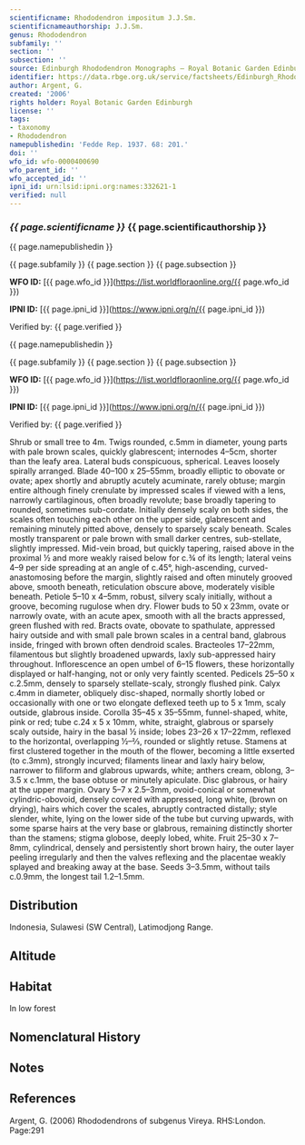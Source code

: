 ```yaml
---
scientificname: Rhododendron impositum J.J.Sm.
scientificnameauthorship: J.J.Sm.
genus: Rhododendron
subfamily: ''
section: ''
subsection: ''
source: Edinburgh Rhododendron Monographs – Royal Botanic Garden Edinburgh
identifier: https://data.rbge.org.uk/service/factsheets/Edinburgh_Rhododendron_Monographs.xhtml
author: Argent, G.
created: '2006'
rights holder: Royal Botanic Garden Edinburgh
license: ''
tags:
- taxonomy
- Rhododendron
namepublishedin: 'Fedde Rep. 1937. 68: 201.'
doi: ''
wfo_id: wfo-0000400690
wfo_parent_id: ''
wfo_accepted_id: ''
ipni_id: urn:lsid:ipni.org:names:332621-1
verified: null
---
```

### _{{ page.scientificname }}_ {{ page.scientificauthorship }}
 {{ page.namepublishedin }}

{{ page.subfamily }} {{ page.section }} {{ page.subsection }}

**WFO ID:** [{{ page.wfo_id }}](https://list.worldfloraonline.org/{{ page.wfo_id }})

**IPNI ID:** [{{ page.ipni_id }}](https://www.ipni.org/n/{{ page.ipni_id }})

Verified by: {{ page.verified }}

 {{ page.namepublishedin }}

{{ page.subfamily }} {{ page.section }} {{ page.subsection }}

**WFO ID:** [{{ page.wfo_id }}](https://list.worldfloraonline.org/{{ page.wfo_id }})

**IPNI ID:** [{{ page.ipni_id }}](https://www.ipni.org/n/{{ page.ipni_id }})

Verified by: {{ page.verified }}



Shrub or small tree to 4m. Twigs rounded, c.5mm in diameter, young parts with pale brown scales, quickly glabrescent; internodes 4–5cm, shorter than the leafy area. Lateral buds conspicuous, spherical. Leaves loosely spir­ally arranged. Blade 40–100 x 25–55mm, broadly elliptic to obovate or ovate; apex shortly and abruptly acutely acuminate, rarely obtuse; margin entire although finely crenulate by impressed scales if viewed with a lens, narrowly cartilaginous, often broadly revolute; base broadly tapering to rounded, sometimes sub-cordate. Initially densely scaly on both sides, the scales often touching each other on the upper side, glabrescent and remaining minutely pitted above, densely to sparsely scaly beneath. Scales mostly transparent or pale brown with small darker centres, sub-stellate, slightly impressed. Mid-vein broad, but quickly tapering, raised above in the proximal ½ and more weakly raised below for c.¾ of its length; lateral veins 4–9 per side spreading at an angle of c.45°, high-ascending, curved-anastomosing before the margin, slightly raised and often minutely grooved above, smooth beneath, reticulation obscure above, moderately visible beneath. Petiole 5–10 x 4–5mm, robust, silvery scaly initially, without a groove, becoming rugulose when dry. Flower buds to 50 x 23mm, ovate or narrowly ovate, with an acute apex, smooth with all the bracts appressed, green flushed with red. Bracts ovate, obovate to spathulate, appressed hairy outside and with small pale brown scales in a central band, glabrous inside, fringed with brown often dendroid scales. Bracteoles 17–22mm, filamentous but slightly broadened upwards, laxly sub-appressed hairy throughout. Inflorescence an open umbel of 6–15 flowers, these horizontally displayed or half-hanging, not or only very faintly scented. Pedicels 25–50 x c.2.5mm, densely to sparsely stellate-scaly, strongly flushed pink. Calyx c.4mm in diameter, obliquely disc-shaped, normally shortly lobed or occasionally with one or two elongate deflexed teeth up to 5 x 1mm, scaly outside, glabrous inside. Corolla 35–45 x 35–55mm, funnel-shaped, white, pink or red; tube c.24 x 5 x 10mm, white, straight, glabrous or sparsely scaly outside, hairy in the basal ½ inside; lobes 23–26 x 17–22mm, reflexed to the horizontal, overlapping ½–2⁄3, rounded or slightly retuse. Stamens at first clustered together in the mouth of the flower, becoming a little exserted (to c.3mm), strongly incurved; filaments linear and laxly hairy below, narrower to filiform and glabrous upwards, white; anthers cream, oblong, 3–3.5 x c.1mm, the base obtuse or minutely apiculate. Disc glabrous, or hairy at the upper margin. Ovary 5–7 x 2.5–3mm, ovoid-conical or somewhat cylindric-obovoid, densely covered with appressed, long white, (brown on drying), hairs which cover the scales, abruptly contracted distally; style slender, white, lying on the lower side of the tube but curving upwards, with some sparse hairs at the very base or glabrous, remaining distinctly shorter than the stamens; stigma globose, deeply lobed, white. Fruit 25–30 x 7–8mm, cylindrical, densely and persistently short brown hairy, the outer layer peeling irregularly and then the valves reflexing and the placentae weakly splayed and breaking away at the base. Seeds 3–3.5mm, without tails c.0.9mm, the longest tail 1.2–1.5mm.

## Distribution
Indonesia, Sulawesi (SW Central), Latimodjong Range.

## Altitude


## Habitat
In low forest

## Nomenclatural History

                       
## Notes


## References

Argent, G. (2006) Rhododendrons of subgenus Vireya. RHS:London. Page:291

